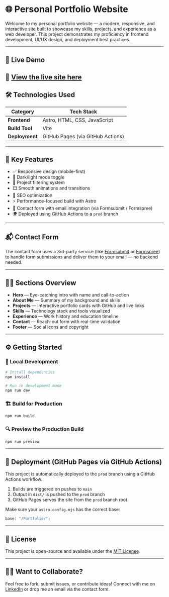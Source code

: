 # 🌐 Personal Portfolio Website

Welcome to my personal portfolio website — a modern, responsive, and interactive site built to showcase my skills, projects, and experience as a web developer. This project demonstrates my proficiency in frontend development, UI/UX design, and deployment best practices.

---

## 🚀 Live Demo

## 🔗 [View the live site here](https://alwyn-411.github.io/Portfolio/)

## 🛠️ Technologies Used

| Category       | Tech Stack                        |
| -------------- | --------------------------------- |
| **Frontend**   | Astro, HTML, CSS, JavaScript      |
| **Build Tool** | Vite                              |
| **Deployment** | GitHub Pages (via GitHub Actions) |

---

## 🔑 Key Features

- ✅ Responsive design (mobile-first)
- 🌙 Dark/light mode toggle
- 🎯 Project filtering system
- 🎞️ Smooth animations and transitions
- 🧠 SEO optimization
- ⚡ Performance-focused build with Astro
- 📩 Contact form with email integration (via Formsubmit / Formspree)
- 🌍 Deployed using GitHub Actions to a `prod` branch

---

## 📬 Contact Form

The contact form uses a 3rd-party service (like [Formsubmit](https://formsubmit.co) or [Formspree](https://formspree.io)) to handle form submissions and deliver them to your email — no backend needed.

---

## 🧑‍💻 Sections Overview

- **Hero** — Eye-catching intro with name and call-to-action
- **About Me** — Summary of my background and skills
- **Projects** — Interactive portfolio cards with GitHub and live links
- **Skills** — Technology stack and tools visualized
- **Experience** — Work history and education timeline
- **Contact** — Reach-out form with real-time validation
- **Footer** — Social icons and copyright

---

## ⚙️ Getting Started

### 🧪 Local Development

```bash
# Install dependencies
npm install

# Run in development mode
npm run dev
```

### 🏗️ Build for Production

```bash
npm run build
```

### 🔍 Preview the Production Build

```bash
npm run preview
```

---

## 🚀 Deployment (GitHub Pages via GitHub Actions)

This project is automatically deployed to the `prod` branch using a GitHub Actions workflow.

1. Builds are triggered on pushes to `main`
2. Output in `dist/` is pushed to the `prod` branch
3. GitHub Pages serves the site from the `prod` branch root

Make sure your `astro.config.mjs` has the correct base:

```js
base: "/Portfolio/";
```

---

## 📄 License

This project is open-source and available under the [MIT License](LICENSE).

---

## 🙋‍♀️ Want to Collaborate?

Feel free to fork, submit issues, or contribute ideas! Connect with me on [LinkedIn](https://linkedin.com/in/yourprofile) or drop me an email via the contact form.
